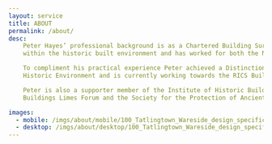 ```yaml
---
layout: service
title: ABOUT
permalink: /about/
desc:
    Peter Hayes’ professional background is as a Chartered Building Surveyor. Peter has a wide spectrum of experience
    within the historic built environment and has worked for both the National Trust and in private practice.<br><br>

    To compliment his practical experience Peter achieved a Distinction in his Masters Degree in Conservation of the
    Historic Environment and is currently working towards the RICS Building Conservation Accreditation.<br><br>

    Peter is also a supporter member of the Institute of Historic Building Conservation (IHBC), a member of the
    Buildings Limes Forum and the Society for the Protection of Ancient Buildings (SPAB).

images:
  - mobile: /imgs/about/mobile/100_Tatlingtown_Wareside_design_specification_rear-extension_planning-permission_building-regulations_timber-frame_oak-frame_construction_site-management-and-liaison_site-supervision_building-contractors_M.jpg
  - desktop: /imgs/about/desktop/100_Tatlingtown_Wareside_design_specification_rear-extension_planning-permission_building-regulations_timber-frame_oak-frame_construction_site-management-and-liaison_site-supervision_building-contractors_DT.jpg
---
```


